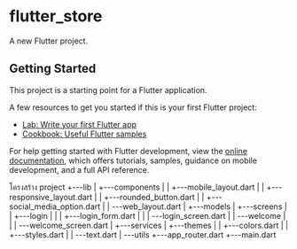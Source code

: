 # flutter_store

A new Flutter project.

## Getting Started

This project is a starting point for a Flutter application.

A few resources to get you started if this is your first Flutter project:

- [Lab: Write your first Flutter app](https://docs.flutter.dev/get-started/codelab)
- [Cookbook: Useful Flutter samples](https://docs.flutter.dev/cookbook)

For help getting started with Flutter development, view the
[online documentation](https://docs.flutter.dev/), which offers tutorials,
samples, guidance on mobile development, and a full API reference.



โครงสร้าง project
+---lib
|   +---components
|   |   +---mobile_layout.dart
|   |   +---responsive_layout.dart
|   |   +---rounded_button.dart
|   |   +---social_media_option.dart
|   |   \---web_layout.dart
|   +---models
|   +---screens
|   |   +---login
|   |   |   +---login_form.dart
|   |   |   \---login_screen.dart
|   |   \---welcome
|   |   |   \---welcome_screen.dart
|   +---services
|   +---themes
|   |   +---colors.dart
|   |   +---styles.dart
|   |   \---text.dart
|   \---utils
+---app_router.dart
+---main.dart